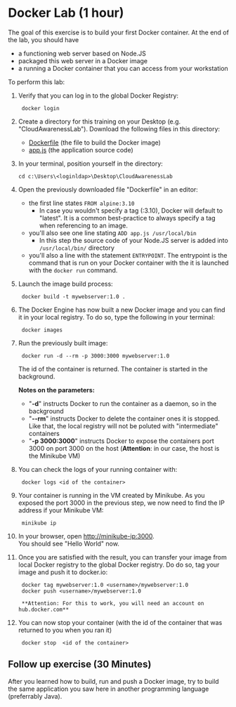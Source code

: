 # Docker Lab (1 hour)

The goal of this exercise is to build your first Docker container.
At the end of the lab, you should have

* a functioning web server based on Node.JS
* packaged this web server in a Docker image
* a running a Docker container that you can access from your workstation

To perform this lab:

1. Verify that you can log in to the global Docker Registry:  

        docker login

1. Create a directory for this training on your Desktop (e.g. "CloudAwarenessLab"). Download the following files in this directory:

    - [Dockerfile](../files/docker/Dockerfile) (the file to build the Docker image)
    - [app.js](./files/docker/app.js) (the application source code)

1.  In your terminal, position yourself in the directory:

        cd c:\Users\<loginldap>\Desktop\CloudAwarenessLab
   
1. Open the previously downloaded file "Dockerfile" in an editor:
    
    - the first line states `FROM alpine:3.10`
        - In case you wouldn't specify a tag (:3.10), Docker will default to "latest". It is a common best-practice to always specify a tag when referencing to an image.
    - you'll also see one line stating `ADD app.js /usr/local/bin`
        - In this step the source code of your Node.JS server is added into `/usr/local/bin/` directory
    - you'll also a line with the statement `ENTRYPOINT`. The entrypoint is the command that is run on your Docker container with the it is launched with the `docker run` command.


1. Launch the image build process:  

        docker build -t mywebserver:1.0 .

1. The Docker Engine has now built a new Docker image and you can find it in your local registry. To do so, type the following in your terminal:  

        docker images

1. Run the previously built image:  

        docker run -d --rm -p 3000:3000 mywebserver:1.0

    The id of the container is returned. The container is started in the background.

    **Notes on the parameters:**  

      - "**-d**" instructs Docker to run the container as a daemon, so in the background
      -  "**--rm**" instructs Docker to delete the container ones it is stopped. Like that, the local registry will not be poluted with "intermediate" containers
      - "**-p 3000:3000**" instructs Docker to expose the containers port 3000 on port 3000 on the host (**Attention**: in our case, the host is the Minikube VM)
    

1. You can check the logs of your running container with:  

        docker logs <id of the container>

1. Your container is running in the VM created by Minikube. As you exposed the port 3000 in the previous step, we now need to find the IP address if your Minikube VM:  

        minikube ip 


1. In your browser, open [http://minikube-ip:3000](http://<minikube-ip>:3000).  
   You should see "Hello World" now.

1. Once you are satisfied with the result, you can transfer your image from local Docker registry to the global Docker registry. Do do so, tag your image and push it to docker.io:

        docker tag mywebserver:1.0 <username>/mywebserver:1.0 
        docker push <username>/mywebserver:1.0

        **Attention: For this to work, you will need an account on hub.docker.com**

1. You can now stop your container (with the id of the container that was returned to you when you ran it)  

        docker stop  <id of the container>

## Follow up exercise (30 Minutes)

After you learned how to build, run and push a Docker image, try to build the same application you saw here in another programming language (preferrably Java).